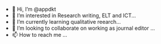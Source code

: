 - 👋 Hi, I’m @appdkt
- 👀 I’m interested in Research writing, ELT and ICT...
- 🌱 I’m currently learning qualitative reearch...
- 💞️ I’m looking to collaborate on working as journal editor ...
- 📫 How to reach me ...

<!---
appdkt/appdkt is a ✨ special ✨ repository because its `README.md` (this file) appears on your GitHub profile.
You can click the Preview link to take a look at your changes.
--->
